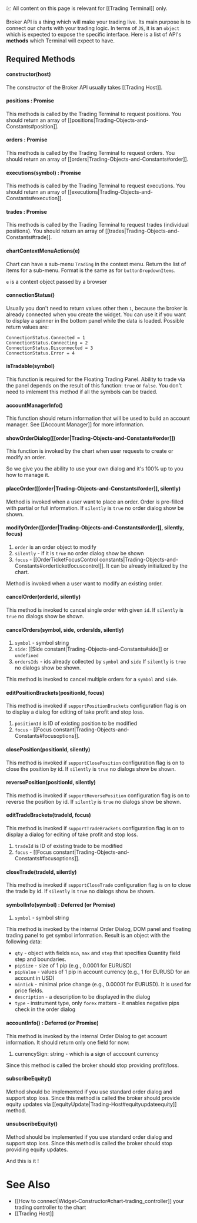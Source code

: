 :chart: All content on this page is relevant for [[Trading Terminal]] only.

Broker API is a thing which will make your trading live. Its main purpose is to connect our charts with your trading logic. In terms of `JS`, it is an `object` which is expected to expose the specific interface. Here is a list of API's **methods** which Terminal will expect to have.

## Required Methods

#### constructor(host)
The constructor of the Broker API usually takes [[Trading Host]].

#### positions : Promise
This methods is called by the Trading Terminal to request positions. You should return an array of [[positions|Trading-Objects-and-Constants#position]].

#### orders : Promise
This methods is called by the Trading Terminal to request orders. You should return an array of [[orders|Trading-Objects-and-Constants#order]].

#### executions(symbol) : Promise
This methods is called by the Trading Terminal to request executions. You should return an array of [[executions|Trading-Objects-and-Constants#execution]].

#### trades : Promise
This methods is called by the Trading Terminal to request trades (individual positions). You should return an array of [[trades|Trading-Objects-and-Constants#trade]].

#### chartContextMenuActions(e)
Chart can have a sub-menu `Trading` in the context menu. Return the list of items for a sub-menu. Format is the same as for `buttonDropdownItems`.

`e` is a context object passed by a browser

#### connectionStatus()
Usually you don't need to return values other then `1`, because the broker is already connected when you create the widget. You can use it if you want to display a spinner in the bottom panel while the data is loaded.
Possible return values are:

```
ConnectionStatus.Connected = 1
ConnectionStatus.Connecting = 2
ConnectionStatus.Disconnected = 3
ConnectionStatus.Error = 4
```

#### isTradable(symbol)
This function is required for the Floating Trading Panel. Ability to trade via the panel depends on the result of this function: `true` or `false`. You don't need to imlement this method if all the symbols can be traded.

#### accountManagerInfo()
This function should return information that will be used to build an account manager.
See [[Account Manager]] for more information.

#### showOrderDialog([[order|Trading-Objects-and-Constants#order]])
This function is invoked by the chart when user requests to create or modify an order.

So we give you the ability to use your own dialog and it's 100% up to you how to manage it.

#### placeOrder([[order|Trading-Objects-and-Constants#order]], silently)

Method is invoked when a user want to place an order. Order is pre-filled with partial or full information.
If `silently` is `true` no order dialog show be shown.

#### modifyOrder([[order|Trading-Objects-and-Constants#order]], silently, focus)
1. `order` is an order object to modify
2. `silently` - if it is `true` no order dialog show be shown
3. `focus` - [[OrderTicketFocusControl constants|Trading-Objects-and-Constants#orderticketfocuscontrol]]. It can be already initialized by the chart.

Method is invoked when a user want to modify an existing order.

#### cancelOrder(orderId, silently)
This method is invoked to cancel single order with given `id`.
If `silently` is `true` no dialogs show be shown.

#### cancelOrders(symbol, side, ordersIds, silently)
1. `symbol` - symbol string
2. `side`: [[Side constant|Trading-Objects-and-Constants#side]] or `undefined`
3. `ordersIds` - ids already collected by `symbol` and `side`
If `silently` is `true` no dialogs show be shown.

This method is invoked to cancel multiple orders for a `symbol` and `side`.

#### editPositionBrackets(positionId, focus)
This method is invoked if `supportPositionBrackets` configuration flag is on to display a dialog for editing of take profit and stop loss.
1. `positionId` is ID of existing position to be modified
2. `focus` - [[Focus constant|Trading-Objects-and-Constants#focusoptions]].

#### closePosition(positionId, silently)
This method is invoked if `supportClosePosition` configuration flag is on to close the position by id.
If `silently` is `true` no dialogs show be shown.

#### reversePosition(positionId, silently)
This method is invoked if `supportReversePosition` configuration flag is on to reverse the position by id.
If `silently` is `true` no dialogs show be shown.

#### editTradeBrackets(tradeId, focus)
This method is invoked if `supportTradeBrackets` configuration flag is on to display a dialog for editing of take profit and stop loss.
1. `tradeId` is ID of existing trade to be modified
2. `focus` - [[Focus constant|Trading-Objects-and-Constants#focusoptions]].

#### closeTrade(tradeId, silently)
This method is invoked if `supportCloseTrade` configuration flag is on to close the trade by id.
If `silently` is `true` no dialogs show be shown.

#### symbolInfo(symbol) : Deferred (or Promise)
1. `symbol` - symbol string

This method is invoked by the internal Order Dialog, DOM panel and floating trading panel to get symbol information.
Result is an object with the following data:
- `qty` - object with fields `min`, `max` and `step` that specifies Quantity field step and boundaries.
- `pipSize` - size of 1 pip (e.g., 0.0001 for EURUSD)
- `pipValue` - values of 1 pip in account currency (e.g., 1 for EURUSD for an account in USD)
- `minTick` - minimal price change (e.g., 0.00001 for EURUSD). It is used for price fields.
- `description` - a description to be displayed in the dialog
- `type` - instrument type, only `forex` matters - it enables negative pips check in the order dialog

#### accountInfo() : Deferred (or Promise)

This method is invoked by the internal Order Dialog to get account information.
It should return only one field for now:
1. currencySign: string - which is a sign of acccount currency

Since this method is called the broker should stop providing profit/loss.

#### subscribeEquity()

Method should be implemented if you use standard order dialog and support stop loss.
Since this method is called the broker should provide equity updates via [[equityUpdate|Trading-Host#equityupdateequity]] method.

#### unsubscribeEquity()

Method should be implemented if you use standard order dialog and support stop loss.
Since this method is called the broker should stop providing equity updates.

And this is it !

# See Also
  * [[How to connect|Widget-Constructor#chart-trading_controller]] your trading controller to the chart
  * [[Trading Host]]
